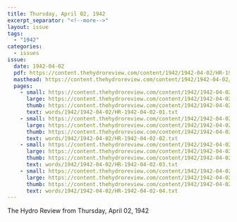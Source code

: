 ```yaml
---
title: Thursday, April 02, 1942
excerpt_separator: "<!--more-->"
layout: issue
tags:
  - "1942"
categories:
  - issues
issue:
  date: 1942-04-02
  pdf: https://content.thehydroreview.com/content/1942/1942-04-02/HR-1942-04-02.pdf
  masthead: https://content.thehydroreview.com/content/1942/1942-04-02/masthead/HR-1942-04-02.jpg
  pages:
    - small: https://content.thehydroreview.com/content/1942/1942-04-02/small/HR-1942-04-02-01.jpg
      large: https://content.thehydroreview.com/content/1942/1942-04-02/large/HR-1942-04-02-01.jpg
      thumb: https://content.thehydroreview.com/content/1942/1942-04-02/thumbnails/HR-1942-04-02-01.jpg
      text: words/1942/1942-04-02/HR-1942-04-02-01.txt
    - small: https://content.thehydroreview.com/content/1942/1942-04-02/small/HR-1942-04-02-02.jpg
      large: https://content.thehydroreview.com/content/1942/1942-04-02/large/HR-1942-04-02-02.jpg
      thumb: https://content.thehydroreview.com/content/1942/1942-04-02/thumbnails/HR-1942-04-02-02.jpg
      text: words/1942/1942-04-02/HR-1942-04-02-02.txt
    - small: https://content.thehydroreview.com/content/1942/1942-04-02/small/HR-1942-04-02-03.jpg
      large: https://content.thehydroreview.com/content/1942/1942-04-02/large/HR-1942-04-02-03.jpg
      thumb: https://content.thehydroreview.com/content/1942/1942-04-02/thumbnails/HR-1942-04-02-03.jpg
      text: words/1942/1942-04-02/HR-1942-04-02-03.txt
    - small: https://content.thehydroreview.com/content/1942/1942-04-02/small/HR-1942-04-02-04.jpg
      large: https://content.thehydroreview.com/content/1942/1942-04-02/large/HR-1942-04-02-04.jpg
      thumb: https://content.thehydroreview.com/content/1942/1942-04-02/thumbnails/HR-1942-04-02-04.jpg
      text: words/1942/1942-04-02/HR-1942-04-02-04.txt
---
```


The Hydro Review from Thursday, April 02, 1942

<!--more-->

